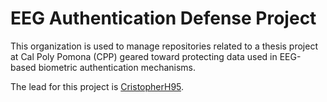 # EEG Authentication Defense Project

This organization is used to manage repositories related to a thesis project at Cal Poly Pomona (CPP) geared toward protecting data used in EEG-based biometric authentication mechanisms.

The lead for this project is [CristopherH95](https://github.com/CristopherH95).
